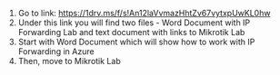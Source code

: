 1. Go to link: https://1drv.ms/f/s!An12laVvmazHhtZv67vytxpUwKL0hw
2. Under this link you will find two files - Word Document with IP Forwarding Lab and text document with links to Mikrotik Lab
3. Start with Word Document which will show how to work with IP Forwarding in Azure
4. Then, move to Mikrotik Lab
